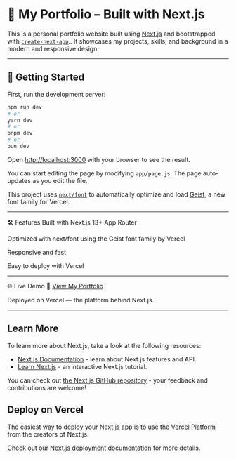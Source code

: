 # 💼 My Portfolio – Built with Next.js

This is a personal portfolio website built using [Next.js](https://nextjs.org) and bootstrapped with [`create-next-app`](https://github.com/vercel/next.js/tree/canary/packages/create-next-app).. It showcases my projects, skills, and background in a modern and responsive design.

---

## 🚀 Getting Started

First, run the development server:

```bash
npm run dev
# or
yarn dev
# or
pnpm dev
# or
bun dev
```

Open [http://localhost:3000](http://localhost:3000) with your browser to see the result.

You can start editing the page by modifying `app/page.js`. The page auto-updates as you edit the file.

This project uses [`next/font`](https://nextjs.org/docs/app/building-your-application/optimizing/fonts) to automatically optimize and load [Geist](https://vercel.com/font), a new font family for Vercel.

---

🛠️ Features
Built with Next.js 13+ App Router

Optimized with next/font using the Geist font family by Vercel

Responsive and fast

Easy to deploy with Vercel

---

🌐 Live Demo
🔗 [View My Portfolio](https://my-portfolio-five-mu-63.vercel.app/)

Deployed on Vercel — the platform behind Next.js.

---

## Learn More

To learn more about Next.js, take a look at the following resources:

- [Next.js Documentation](https://nextjs.org/docs) - learn about Next.js features and API.
- [Learn Next.js](https://nextjs.org/learn) - an interactive Next.js tutorial.

You can check out [the Next.js GitHub repository](https://github.com/vercel/next.js) - your feedback and contributions are welcome!

## Deploy on Vercel

The easiest way to deploy your Next.js app is to use the [Vercel Platform](https://vercel.com/new?utm_medium=default-template&filter=next.js&utm_source=create-next-app&utm_campaign=create-next-app-readme) from the creators of Next.js.

Check out our [Next.js deployment documentation](https://nextjs.org/docs/app/building-your-application/deploying) for more details.
